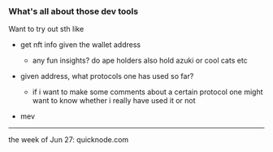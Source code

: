 ### What's all about those dev tools 


Want to try out sth like 
- get nft info given the wallet address 
  - any fun insights? do ape holders also hold azuki or cool cats etc 
  
  
- given address, what protocols one has used so far?
  - if i want to make some comments about a certain protocol one might want to know whether i really have used it or not
  
  
- mev


---

the week of Jun 27: quicknode.com 
